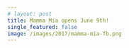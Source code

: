 ```yaml
---
# layout: post
title: Mamma Mia opens June 9th!
single_featured: false
image: /images/2017/mamma-mia-fb.png
---
```


<script lang="ts">
  import Markdown from "$components/Markdown.svelte"
  import SeasonImage from "$components/SeasonImage.svelte"
  import yaml from "$data/_yaml"

  let production = yaml.productions["2017"][1]
</script>

<SeasonImage season="2017" imageFile={production.image} alt="{production.title} logo" />

<Markdown source={production.description} />
